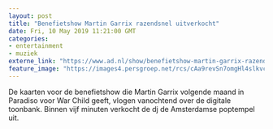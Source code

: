 ```yaml
---
layout: post
title: "Benefietshow Martin Garrix razendsnel uitverkocht"
date: Fri, 10 May 2019 11:21:00 GMT
categories: 
- entertainment 
- muziek 
externe_link: "https://www.ad.nl/show/benefietshow-martin-garrix-razendsnel-uitverkocht~a8b9afcc/"
feature_image: "https://images4.persgroep.net/rcs/cAa9revSn7omgHl4slkvcxG-VHk/diocontent/145916019/_fitwidth/400/?appId=21791a8992982cd8da851550a453bd7f&quality=0.7"
---
```


De kaarten voor de benefietshow die Martin Garrix volgende maand in Paradiso voor War Child geeft, vlogen vanochtend over de digitale toonbank. Binnen vijf minuten verkocht de dj de Amsterdamse poptempel uit.

